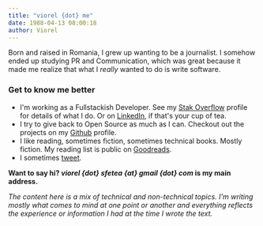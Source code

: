 ```yaml
---
title: "viorel {dot} me"
date: 1988-04-13 08:00:18
author: Viorel
---
```


Born and raised in Romania, I grew up wanting to be a journalist. I somehow ended up studying PR and Communication, which was great because it made me realize that what I _really_ wanted to do is write software.

### Get to know me better

- I'm working as a Fullstackish Developer. See my [Stak Overflow](https://stackoverflow.com/users/story/246311) profile for details of what I do. Or on [LinkedIn](https://linkedin.com/in/viorelsfetea), if that's your cup of tea.
- I try to give back to Open Source as much as I can. Checkout out the projects on my [Github](https://github.com/viorelsfetea) profile.
- I like reading, sometimes fiction, sometimes technical books. Mostly fiction. My reading list is public on [Goodreads](https://www.goodreads.com/user/show/38870369-viorel-sfetea).
- I sometimes [tweet](https://twitter.com/viorel_sfetea).

**Want to say hi? _viorel {dot} sfetea {at} gmail {dot} com_ is my main address.**

_The content here is a mix of technical and non-technical topics. I'm writing mostly what comes to mind at one point or another and everything reflects the experience or information I had at the time I wrote the text._
